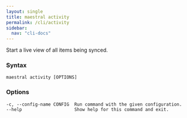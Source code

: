```yaml
---
layout: single
title: maestral activity
permalink: /cli/activity
sidebar:
  nav: "cli-docs"
---
```


Start a live view of all items being synced.

### Syntax

```
maestral activity [OPTIONS]
```

### Options

```
-c, --config-name CONFIG  Run command with the given configuration.
--help                    Show help for this command and exit.
```
